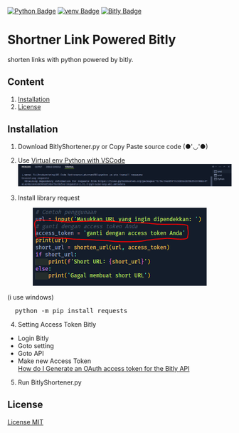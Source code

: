 [![Python Badge](https://img.shields.io/badge/Python-3.10.8-blue?logo=python)](https://www.python.org)
[![venv Badge](https://img.shields.io/badge/venv-enabled-brightgreen?logo=env)](https://docs.python.org/3/library/venv.html)
[![Bitly Badge](https://img.shields.io/badge/Bitly-API-ff69b4?logo=bitly)](https://dev.bitly.com/docs/getting-started/authentication/)

# Shortner Link Powered Bitly

shorten links with python powered by bitly.

## Content
1. [Installation](#installation)
2. [License](#license)

## Installation
1. Download BitlyShortener.py or Copy Paste source code (●'◡'●)
2. Use [Virtual env Python with VSCode](bit.ly/3DNWvWK)
![Venv python](https://github.com/BintangRP/shortenerLink-powered-by-bitly/blob/main/assets/Contoh%20Sudah%20Terinstall%20venv.PNG)

3. Install library request 
<p align="center">
  <img src="https://github.com/BintangRP/shortenerLink-powered-by-bitly/blob/main/assets/masukkan%20access%20token%20.PNG" alt="install library request"/>
</p>
(i use windows)
<br>
<pre>
  python -m pip install requests
</pre>

4. Setting Access Token Bitly
- Login Bitly
- Goto setting
- Goto API
- Make new Access Token
<br>[How do I Generate an OAuth access token for the Bitly API](https://support.bitly.com/hc/en-us/articles/230647907-How-do-I-generate-an-OAuth-access-token-for-the-Bitly-API-)

5. Run BitlyShortener.py

## License

[License MIT](https://choosealicense.com/licenses/mit/)
